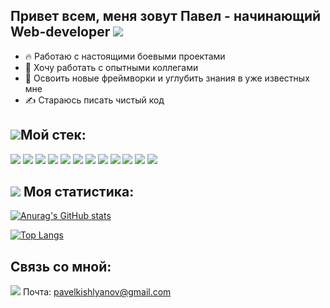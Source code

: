 ## Привет всем, меня зовут Павел - начинающий Web-developer <img src="https://img.icons8.com/emoji/30/000000/waving-hand-emoji.png"/>

- 🔥 Работаю с настоящими боевыми проектами
- 👀 Хочу работать с опытными коллегами
- 🌱 Освоить новые фреймворки и углубить знания в уже известных мне
- ✍️ Стараюсь писать чистый код

## <img src="https://img.icons8.com/emoji/30/000000/hammer-and-wrench.png"/>Мой стек:

<img src="https://img.icons8.com/officel/48/000000/react.png"/>
<img src="https://img.icons8.com/color/48/vue-js.png"/>
<img src="https://img.icons8.com/fluency/48/javascript.png"/>
<img src="https://img.icons8.com/color/48/html-5--v1.png"/> 
<img src="https://img.icons8.com/color/48/css3.png"/>
<img src="https://img.icons8.com/color/48/000000/sass.png"/>
<img src="https://cdn.icon-icons.com/icons2/2107/PNG/512/file_type_mongo_icon_130383.png"/>
<img src="https://cdn.icon-icons.com/icons2/1381/PNG/512/insomnia_94603.png"/>
<img src="https://cdn.icon-icons.com/icons2/3053/PNG/512/postman_alt_macos_bigsur_icon_189814.png"/>

<img src="https://img.icons8.com/color/48/000000/visual-studio-code-2019.png"/>
<img src="https://cdn.icon-icons.com/icons2/3053/PNG/48/intellij_phpstorm_macos_bigsur_icon_190057.png"/> 
<img src="https://img.icons8.com/nolan/48/git.png"/> 


## <img src="https://img.icons8.com/emoji/48/000000/trophy-emoji.png"/> Моя статистика:

[![Anurag's GitHub stats](https://github-readme-stats.vercel.app/api?username=PavelAxenov
)](https://github.com/anuraghazra/github-readme-stats)

[![Top Langs](https://github-readme-stats.vercel.app/api/top-langs/?username=PavelAxenov&layout=compact)](https://github.com/anuraghazra/github-readme-stats)

## Связь со мной:
<img src="https://img.icons8.com/fluency/36/important-mail.png"/> Почта: pavelkishlyanov@gmail.com
